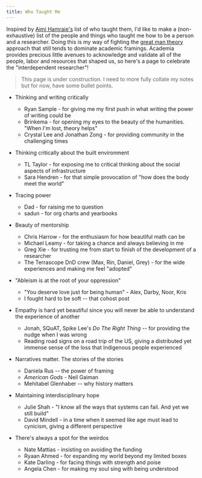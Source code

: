 ```yaml
---
title: Who Taught Me
---
```


Inspired by [Aimi Hamraie's](https://aimihamraie.com/Who-taught-me) list of who taught them, I'd like to make a (non-exhaustive) list of the people and things who taught me how to be a person and a researcher. Doing this is my way of fighting the [great man theory](https://en.wikipedia.org/wiki/Great_man_theory) approach that still tends to dominate academic framings. Academia provides precious little avenues to acknowledge and validate all of the people, labor and resources that shaped us, so here's a page to celebrate the "interdependent researcher"!

> This page is under construction. I need to more fully collate my notes but for now, have some bullet points.


* Thinking and writing critically
	* Ryan Sample - for giving me my first push in what writing the power of writing could be
	* Brinkema - for opening my eyes to the beauty of the humanities. "When I'm lost, theory helps"
	* Crystal Lee and Jonathan Zong - for providing community in the challenging times
* Thinking critically about the built environment
	* TL Taylor - for exposing me to critical thinking about the social aspects of infrastructure
	* Sara Hendren - for that simple provocation of "how does the body meet the world"
* Tracing power
	* Dad - for raising me to question
	* sadun - for org charts and yearbooks
* Beauty of mentorship
	* Chris Harrow - for the enthusiasm for how beautiful math can be
	* Michael Leamy - for taking a chance and always believing in me
	* Greg Xie - for trusting me from start to finish of the development of a researcher
	* The Terrascope DnD crew (Max, Rin, Daniel, Grey) - for the wide experiences and making me feel "adopted"


* "Ableism is at the root of your oppression"
	* "You deserve love just for being human" - Alex, Darby, Noor, Kris
	* I fought hard to be soft -- that cohost post

* Empathy is hard yet beautiful since you will never be able to understand the experience of another
	* Jonah, SQuAT, Spike Lee's *Do The Right Thing* -- for providing the nudge when I was wrong
	* Reading road signs on a road trip of the US, giving a distributed yet immense sense of the loss that Indigenous people experienced

* Narratives matter. The stories of the stories
	* Daniela Rus -- the power of framing
	* *American Gods* - Neil Gaiman
	* Mehitabel Glenhaber -- why history matters

* Maintaining interdisciplinary hope
	* Julie Shah - "I know all the ways that systems can fail. And yet we still build"
	* David Mindell - in a time when it seemed like age must lead to cynicism, giving a different perspective

* There's always a spot for the weirdos
	* Nate Mattias - insisting on avoiding the funding
	* Ryaan Ahmed - for expanding my world beyond my limited boxes
	* Kate Darling - for facing things with strength and poise
	* Angela Chen - for making my soul sing with being understood